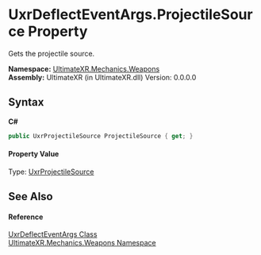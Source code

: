 # UxrDeflectEventArgs.ProjectileSource Property 
 

Gets the projectile source.

**Namespace:**&nbsp;<a href="N_UltimateXR_Mechanics_Weapons">UltimateXR.Mechanics.Weapons</a><br />**Assembly:**&nbsp;UltimateXR (in UltimateXR.dll) Version: 0.0.0.0

## Syntax

**C#**<br />
``` C#
public UxrProjectileSource ProjectileSource { get; }
```


#### Property Value
Type: <a href="T_UltimateXR_Mechanics_Weapons_UxrProjectileSource">UxrProjectileSource</a>

## See Also


#### Reference
<a href="T_UltimateXR_Mechanics_Weapons_UxrDeflectEventArgs">UxrDeflectEventArgs Class</a><br /><a href="N_UltimateXR_Mechanics_Weapons">UltimateXR.Mechanics.Weapons Namespace</a><br />